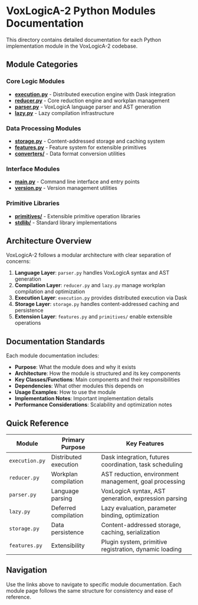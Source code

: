 # VoxLogicA-2 Python Modules Documentation

This directory contains detailed documentation for each Python implementation module in the VoxLogicA-2 codebase.

## Module Categories

### Core Logic Modules
- [**execution.py**](./execution.md) - Distributed execution engine with Dask integration
- [**reducer.py**](./reducer.md) - Core reduction engine and workplan management
- [**parser.py**](./parser.md) - VoxLogicA language parser and AST generation
- [**lazy.py**](./lazy.md) - Lazy compilation infrastructure

### Data Processing Modules  
- [**storage.py**](./storage.md) - Content-addressed storage and caching system
- [**features.py**](./features.md) - Feature system for extensible primitives
- [**converters/**](./converters.md) - Data format conversion utilities

### Interface Modules
- [**main.py**](./main.md) - Command line interface and entry points
- [**version.py**](./version.md) - Version management utilities

### Primitive Libraries
- [**primitives/**](./primitives.md) - Extensible primitive operation libraries
- [**stdlib/**](./stdlib.md) - Standard library implementations

## Architecture Overview

VoxLogicA-2 follows a modular architecture with clear separation of concerns:

1. **Language Layer**: `parser.py` handles VoxLogicA syntax and AST generation
2. **Compilation Layer**: `reducer.py` and `lazy.py` manage workplan compilation and optimization
3. **Execution Layer**: `execution.py` provides distributed execution via Dask
4. **Storage Layer**: `storage.py` handles content-addressed caching and persistence
5. **Extension Layer**: `features.py` and `primitives/` enable extensible operations

## Documentation Standards

Each module documentation includes:
- **Purpose**: What the module does and why it exists
- **Architecture**: How the module is structured and its key components
- **Key Classes/Functions**: Main components and their responsibilities
- **Dependencies**: What other modules this depends on
- **Usage Examples**: How to use the module
- **Implementation Notes**: Important implementation details
- **Performance Considerations**: Scalability and optimization notes

## Quick Reference

| Module | Primary Purpose | Key Features |
|--------|----------------|--------------|
| `execution.py` | Distributed execution | Dask integration, futures coordination, task scheduling |
| `reducer.py` | Workplan compilation | AST reduction, environment management, goal processing |
| `parser.py` | Language parsing | VoxLogicA syntax, AST generation, expression parsing |
| `lazy.py` | Deferred compilation | Lazy evaluation, parameter binding, optimization |
| `storage.py` | Data persistence | Content-addressed storage, caching, serialization |
| `features.py` | Extensibility | Plugin system, primitive registration, dynamic loading |

## Navigation

Use the links above to navigate to specific module documentation. Each module page follows the same structure for consistency and ease of reference.
